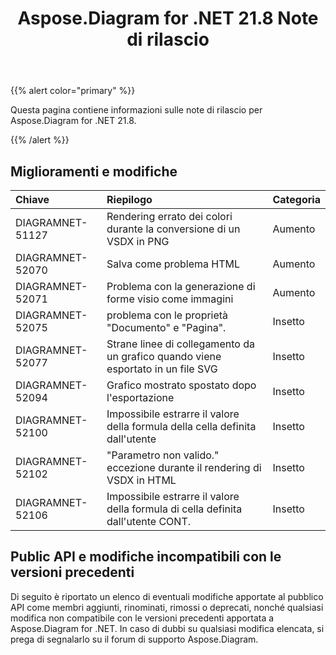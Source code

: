 ﻿---
title: Aspose.Diagram for .NET 21.8 Note di rilascio
type: docs
weight: 5
url: /it/net/aspose-diagram-for-net-21-8-release-notes/
---
{{% alert color="primary" %}} 

Questa pagina contiene informazioni sulle note di rilascio per Aspose.Diagram for .NET 21.8.

{{% /alert %}} 
## **Miglioramenti e modifiche**

|**Chiave**|**Riepilogo**|**Categoria**|
|:- |:- |:- |
|DIAGRAMNET-51127|Rendering errato dei colori durante la conversione di un VSDX in PNG|Aumento|
|DIAGRAMNET-52070|Salva come problema HTML|Aumento|
|DIAGRAMNET-52071|Problema con la generazione di forme visio come immagini|Aumento|
|DIAGRAMNET-52075|problema con le proprietà "Documento" e "Pagina".|Insetto|
|DIAGRAMNET-52077|Strane linee di collegamento da un grafico quando viene esportato in un file SVG|Insetto|
|DIAGRAMNET-52094|Grafico mostrato spostato dopo l'esportazione|Insetto|
|DIAGRAMNET-52100|Impossibile estrarre il valore della formula della cella definita dall'utente|Insetto|
|DIAGRAMNET-52102|"Parametro non valido." eccezione durante il rendering di VSDX in HTML|Insetto|
|DIAGRAMNET-52106|Impossibile estrarre il valore della formula di cella definita dall'utente CONT.|Insetto|

## **Public API e modifiche incompatibili con le versioni precedenti**
Di seguito è riportato un elenco di eventuali modifiche apportate al pubblico API come membri aggiunti, rinominati, rimossi o deprecati, nonché qualsiasi modifica non compatibile con le versioni precedenti apportata a Aspose.Diagram for .NET. In caso di dubbi su qualsiasi modifica elencata, si prega di segnalarlo su il forum di supporto Aspose.Diagram.





